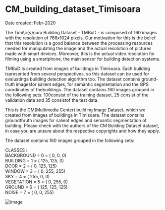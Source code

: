 # CM_building_dataset_Timisoara

Date created: Febr-2020

The Timi\c{s}oara Building Dataset - TMBuD - is composed of 160 images with the resolution of 768x1024 pixels. Our motivation for this is the belief that this resolution is a good balance between the processing resources needed for manipulating the image and the actual resolution of pictures made with smart devices. Moreover, this is the actual video resolution for filming using a smartphone, the main sensor for building detection systems.

TMBuD is created from images of buildings in Timisoara. Each building ispresented from several perspectives, so this dataset can be used for evaluatinga building detection algorithm too. The dataset contains ground-truth imagesfor  salient  edges,  for  semantic  segmentation  and  the  GPS  coordinates  of  thebuildings. The dataset contains 160 images grouped in the following sets: 100consist of the training dataset, 25 consist of the validation data and 35 consistof the test data. 

This is the CM(Multimedia Center) building Image Dataset, which we created from images of buildings in Timisoara. The dataset contains groundthruth images for salient edges and semantic segmentation of building. Please check with the authors of the CM Building Dataset dataset, in case you are unsure about the respective copyrights and how they apply.

The dataset contains 160 images grouped in the following sets:

CLASSES :\
BACKGROUND	=	0	=	(	0,		0,		0) \
BUILDING	  =	1	=	(	125,	125,	0)\
DOOR		    =	2	=	(	0,		125,	125)\
WINDOW		  =	3	=	(	0,		255,	255)\
SKY			    =	4	=	(	255,	0,		0)\
VEGETATION	=	5	=	(	0,		255,	0)\
GROUND		  =	6	=	(	125,	125,	125)\
NOISE		    =	7	=	(	0,		0,		255)


![image](https://user-images.githubusercontent.com/77099016/111601436-0536d800-87db-11eb-93f8-20dcb25d9a9e.png)
